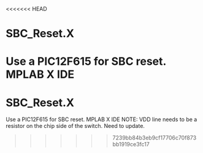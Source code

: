 <<<<<<< HEAD
# SBC_Reset.X
Use a PIC12F615 for SBC reset.  MPLAB X IDE
=======
# SBC_Reset.X
Use a PIC12F615 for SBC reset.  MPLAB X IDE
NOTE: VDD line needs to be a resistor on the chip side of the switch.  Need to update.
>>>>>>> 7239bb84b3eb9cf17706c70f873bb1919ce3fc17
